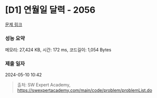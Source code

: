 # [D1] 연월일 달력 - 2056 

[문제 링크](https://swexpertacademy.com/main/code/problem/problemDetail.do?contestProbId=AV5QLkdKAz4DFAUq) 

### 성능 요약

메모리: 27,424 KB, 시간: 172 ms, 코드길이: 1,054 Bytes

### 제출 일자

2024-05-10 10:42



> 출처: SW Expert Academy, https://swexpertacademy.com/main/code/problem/problemList.do